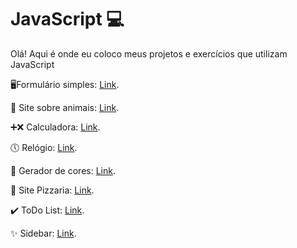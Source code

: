# JavaScript 💻

Olá! Aqui é onde eu coloco meus projetos e exercícios que utilizam JavaScript

<p>🖥️Formulário simples: <a href="https://suzanadossantos.github.io/javascript/formulario/">Link</a>.</p>
<p>🐳 Site sobre animais: <a href="https://suzanadossantos.github.io/javascript/site-animais/">Link</a>.<p/>
<p>➕❌ Calculadora: <a href="https://suzanadossantos.github.io/javascript/calculadora/">Link</a>.<p/>
<p>🕔 Relógio: <a href="https://suzanadossantos.github.io/javascript/relogio/">Link</a>.<p/>
<p>🎨 Gerador de cores: <a href="https://suzanadossantos.github.io/javascript/gerador-de-cores/">Link</a>.<p/>
<p>🍕 Site Pizzaria: <a href="https://suzanadossantos.github.io/javascript/site-pizzaria/">Link</a>.<p/>
<p>✔️ ToDo List: <a href="https://suzanadossantos.github.io/javascript/todo-list/">Link</a>.<p/>
<p>✨ Sidebar: <a href="https://suzanadossantos.github.io/javascript/sidebar/">Link</a>.<p/>
